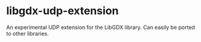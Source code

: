 libgdx-udp-extension
====================

An experimental UDP extension for the LibGDX library. Can easily be ported to other libraries.
